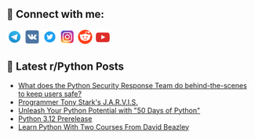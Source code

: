 ## 🔎 Connect with me:
[<img src="https://github.com/bullbesh/bullbesh/blob/main/images/Telegram.png" width="32" height="32" />](https://t.me/bullbesh)
[<img src="https://github.com/bullbesh/bullbesh/blob/main/images/VK.png" width="32" height="32" />](https://vk.com/bullbesh)
[<img src="https://github.com/bullbesh/bullbesh/blob/main/images/Twitter.png" width="32" height="32" />](https://twitter.com/bullbesh1)
[<img src="https://github.com/bullbesh/bullbesh/blob/main/images/Instagram.png" width="32" height="32" />](https://www.instagram.com/bullbesh)
[<img src="https://github.com/bullbesh/bullbesh/blob/main/images/Reddit.png" width="32" height="32" />](https://www.reddit.com/user/bullbesh)
[<img src="https://github.com/bullbesh/bullbesh/blob/main/images/YouTube.png" width="32" height="32" />](https://www.youtube.com/channel/UCtfjRs6uzgq5mfm8S06WTcg)

## 📕 Latest r/Python Posts
<!-- BLOG-POST-LIST:START -->
- [What does the Python Security Response Team do behind-the-scenes to keep users safe?](https://www.reddit.com/r/Python/comments/1618283/what_does_the_python_security_response_team_do/)
- [Programmer Tony Stark&#39;s J.A.R.V.I.S.](https://www.reddit.com/r/Python/comments/1617icr/programmer_tony_starks_jarvis/)
- [Unleash Your Python Potential with &quot;50 Days of Python&quot;](https://www.reddit.com/r/Python/comments/1617fy9/unleash_your_python_potential_with_50_days_of/)
- [Python 3.12 Prerelease](https://www.reddit.com/r/Python/comments/161678v/python_312_prerelease/)
- [Learn Python With Two Courses From David Beazley](https://www.reddit.com/r/Python/comments/1615zvn/learn_python_with_two_courses_from_david_beazley/)
<!-- BLOG-POST-LIST:END -->
